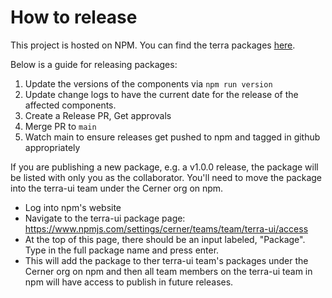 # How to release

This project is hosted on NPM.  You can find the terra packages [here][project-url].

Below is a guide for releasing packages:

1. Update the versions of the components via `npm run version`
2. Update change logs to have the current date for the release of the affected components.
3. Create a Release PR, Get approvals
4. Merge PR to `main`
5. Watch main to ensure releases get pushed to npm and tagged in github appropriately

If you are publishing a new package, e.g. a v1.0.0 release, the package will be listed with only you as the collaborator.
You'll need to move the package into the terra-ui team under the Cerner org on npm.
- Log into npm's website
- Navigate to the terra-ui package page: https://www.npmjs.com/settings/cerner/teams/team/terra-ui/access
- At the top of this page, there should be an input labeled, "Package". Type in the full package name and press enter.
- This will add the package to ther terra-ui team's packages under the Cerner org on npm and then all team members on the terra-ui team in npm will have access to publish in future releases.

[project-url]: https://www.npmjs.com/org/cerner
